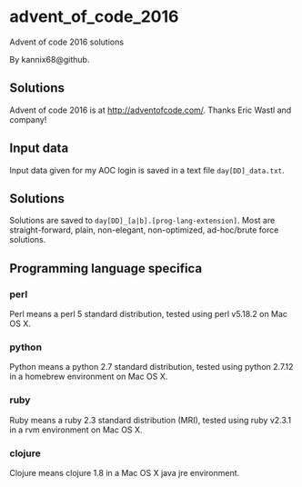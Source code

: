 # advent_of_code_2016
Advent of code 2016 solutions

By kannix68@github.

## Solutions

Advent of code 2016 is at <http://adventofcode.com/>.
Thanks Eric Wastl and company!

## Input data

Input data given for my AOC login is saved in a text file
`day[DD]_data.txt`.

## Solutions

Solutions are saved to `day[DD]_[a|b].[prog-lang-extension]`.
Most are straight-forward, plain, non-elegant, non-optimized, ad-hoc/brute
force solutions.

## Programming language specifica

### perl
Perl means a perl 5 standard distribution,
tested using perl v5.18.2 on Mac OS X.

### python
Python means a python 2.7 standard distribution,
tested using python 2.7.12 in a homebrew environment on Mac OS X.

### ruby
Ruby means a ruby 2.3 standard distribution (MRI),
tested using ruby v2.3.1 in a rvm environment on Mac OS X.

### clojure
Clojure means clojure 1.8 in a Mac OS X java jre environment.
